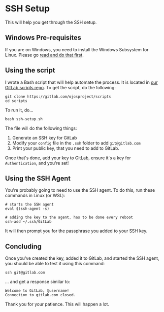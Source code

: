 # SSH Setup

This will help you get through the SSH setup.

## Windows Pre-requisites

If you are on Windows, you need to install the Windows Subsystem for Linux.
Please go
[read and do that first](https://gitlab.com/ojosproject/docs/-/blob/main/teams/url/installing-wsl.md).

## Using the script

I wrote a Bash script that will help automate the process. It is located in
[our GitLab scripts repo](https://gitlab.com/ojosproject/scripts). To get the
script, do the following:

```shell
git clone https://gitlab.com/ojosproject/scripts
cd scripts
```

To run it, do...

```shell
bash ssh-setup.sh
```

The file will do the following things:

1. Generate an SSH key for GitLab
2. Modify your `config` file in the `.ssh` folder to add `git@gitlab.com`
3. Print your public key, that you need to add to GitLab.

Once that's done, add your key to GitLab, ensure it's a key for
`Authentication`, and you're set!

## Using the SSH Agent

You're probably going to need to use the SSH agent. To do this, run these
commands in Linux (or WSL):

```shell
# starts the SSH agent
eval $(ssh-agent -s)

# adding the key to the agent, has to be done every reboot
ssh-add ~/.ssh/GitLab
```

It will then prompt you for the passphrase you added to your SSH key.

## Concluding

Once you've created the key, added it to GitLab, and started the SSH agent, you
should be able to test it using this command:

```shell
ssh git@gitlab.com
```

... and get a response similar to:

```shell
Welcome to GitLab, @username!
Connection to gitlab.com closed.
```

Thank you for your patience. This will happen a lot.
